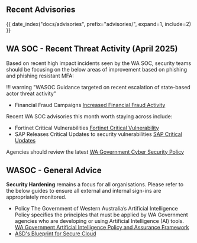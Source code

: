 ## Recent Advisories

{{ date_index("docs/advisories", prefix="advisories/", expand=1, include=2) }}

## WA SOC - Recent Threat Activity (April 2025)

Based on recent high impact incidents seen by the WA SOC, security teams should be focusing on the below areas of improvement based on phishing and phishing resistant MFA:

!!! warning "WASOC Guidance targeted on recent escalation of state-based actor threat activity"

- Financial Fraud Campaigns [Increased Financial Fraud Activity](https://soc.cyber.wa.gov.au/advisories/20250429001-Financial-Fraud-Campaign-Increase/)

Recent WA SOC advisories this month worth staying across include:

- Fortinet Critical Vulnerabilities [Fortinet Critical Vulnerability](https://soc.cyber.wa.gov.au/advisories/20250409002-Fortinet-Critical-Vulnerability/)
- SAP Releases Critical Updates to security vulnerabilities [SAP Critical Updates](https://soc.cyber.wa.gov.au/advisories/20250409003-SAP-Critical-Updates/)

Agencies should review the latest [WA Government Cyber Security Policy](https://www.wa.gov.au/government/publications/2024-wa-government-cyber-security-policy)

## WASOC - General Advice

**Security Hardening** remains a focus for all organisations. Please refer to the below guides to ensure all external and internal sign-ins are appropriately monitored.

- Policy The Government of Western Australia’s Artificial Intelligence Policy specifies the principles that must be applied by WA Government agencies who are developing or using Artificial Intelligence (AI) tools. [WA Government Artificial Intelligence Policy and Assurance Framework](https://www.wa.gov.au/system/files/2025-04/wagovernmentaiassuranceformonethree.pdf)
- [ASD's Blueprint for Secure Cloud](https://blueprint.asd.gov.au/)

